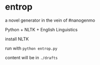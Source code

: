 entrop
======

a novel generator in the vein of #nanogenmo

Python + NLTK + English Linguistics

install NLTK

run with `python entrop.py`

content will be in `./drafts`